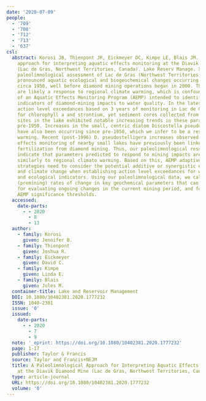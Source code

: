 ```yaml
---
date: '2020-07-09'
people:
  - '709'
  - '708'
  - '712'
  - '713'
  - '637'
csl:
  abstract: Korosi JB, Thienpont JR, Eickmeyer DC, Kimpe LE, Blais JM. 2020. A paleolimnological
    approach for interpreting aquatic effects monitoring at the Diavik Diamond Mine
    (Lac de Gras, Northwest Territories, Canada). Lake Reserv Manage. XX:XX–XX. A
    paleolimnological assessment of Lac de Gras (Northwest Territories, Canada) showed
    pronounced aquatic ecological and biogeochemical changes occurring since at least
    circa 1950, well before diamond mining operations began in 2000. These changes
    are likely a response to regional climate warming, which is confounding the interpretation
    of an Aquatic Effects Monitoring Program (AEMP) intended to identify early-warning
    indicators of diamond-mining impacts to water quality. In the latest AEMP report,
    action level exceedances based on 3 years of monitoring in Lac de Gras were reported
    for chlorophyll a and strontium, yet sediment cores collected from 3 different
    sites in the lake exhibited notable increasing trends in these parameters since
    pre-1950. Increases in the small, centric diatom Discostella pseudostelligera
    have also been occurring since pre-1950, which we infer to be a response to climate
    warming. Recent (post-1996) D. pseudostelligera increases observed from aquatic
    effects monitoring of nearby small lakes have previously been linked to nitrogen
    fertilization from diamond mining. Thus, our paleolimnological results clearly
    indicate that parameters predicted to respond to mining impacts are also responding
    similarly to regional climate warming. Based on this, AEMP adaptive management
    strategies need to consider the potential additive or synergistic effects of mining
    and climate change when establishing action level exceedances for water quality
    and ecological indicators. Using our paleolimnological data, we calculated background
    (premining) rates of change in key geochemical parameters that can provide a benchmark
    for evaluating ongoing changes in the current mining period, and for establishing
    AEMP significance thresholds.
  accessed:
    date-parts:
      - - 2020
        - 8
        - 13
  author:
    - family: Korosi
      given: Jennifer B.
    - family: Thienpont
      given: Joshua R.
    - family: Eickmeyer
      given: David C.
    - family: Kimpe
      given: Linda E.
    - family: Blais
      given: Jules M.
  container-title: Lake and Reservoir Management
  DOI: 10.1080/10402381.2020.1777232
  ISSN: 1040-2381
  issue: '0'
  issued:
    date-parts:
      - - 2020
        - 7
        - 9
  note: '_eprint: https://doi.org/10.1080/10402381.2020.1777232'
  page: 1-17
  publisher: Taylor & Francis
  source: Taylor and Francis+NEJM
  title: A Paleolimnological Approach for Interpreting Aquatic Effects Monitoring
    at the Diavik Diamond Mine (Lac de Gras, Northwest Territories, Canada)
  type: article-journal
  URL: https://doi.org/10.1080/10402381.2020.1777232
  volume: '0'
---
```


